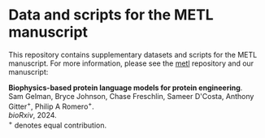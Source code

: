 # Data and scripts for the METL manuscript
This repository contains supplementary datasets and scripts for the METL manuscript.
For more information, please see the [metl](https://github.com/gitter-lab/metl) repository and our manuscript:

**Biophysics-based protein language models for protein engineering**.  
Sam Gelman, Bryce Johnson, Chase Freschlin, Sameer D'Costa, Anthony Gitter<sup>+</sup>, Philip A Romero<sup>+</sup>.  
*bioRxiv*, 2024.  
<sup>+</sup> denotes equal contribution.
